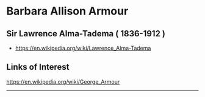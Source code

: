 # Barbara Allison Armour

## Sir Lawrence Alma-Tadema ( 1836-1912 )

* https://en.wikipedia.org/wiki/Lawrence_Alma-Tadema

## Links of Interest

https://en.wikipedia.org/wiki/George_Armour

***
